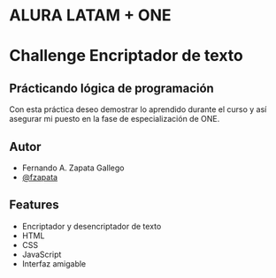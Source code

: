 # ALURA LATAM + ONE

# Challenge Encriptador de texto

## Prácticando lógica de programación

Con esta práctica deseo demostrar lo aprendido durante el curso y así asegurar mi puesto en la fase de especialización de ONE.

## Autor

- Fernando A. Zapata Gallego
- [@fzapata](https://www.github.com/fzapata16)

## Features

- Encriptador y desencriptador de texto
- HTML
- CSS
- JavaScript
- Interfaz amigable
